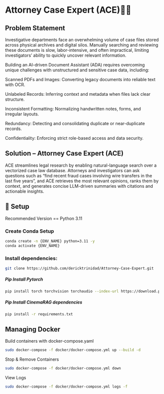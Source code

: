 # Attorney Case Expert (ACE)🕵️‍♂️

## Problem Statement

Investigative departments face an overwhelming volume of case files stored across physical archives and digital silos. Manually searching and reviewing these documents is slow, labor-intensive, and often impractical, limiting investigators’ ability to quickly uncover relevant information.

Building an AI-driven Document Assistant (ADA) requires overcoming unique challenges with unstructured and sensitive case data, including:

Scanned PDFs and Images: Converting legacy documents into reliable text with OCR.

Unlabeled Records: Inferring context and metadata when files lack clear structure.

Inconsistent Formatting: Normalizing handwritten notes, forms, and irregular layouts.

Redundancy: Detecting and consolidating duplicate or near-duplicate records.

Confidentiality: Enforcing strict role-based access and data security.


## Solution – Attorney Case Expert (ACE)

ACE streamlines legal research by enabling natural-language search over a vectorized case law database. Attorneys and investigators can ask questions such as “find recent fraud cases involving wire transfers in the last five years”, and ACE retrieves the most relevant opinions, ranks them by context, and generates concise LLM-driven summaries with citations and actionable insights.

## 🚀 Setup
Recommended Version == Python 3.11

### Create Conda Setup
```Bash
conda create -n {ENV_NAME} python=3.11 -y
conda activate {ENV_NAME}
```

### Install dependencies:
```Bash
git clone https://github.com/dericktrinidad/Attorney-Case-Expert.git
```
##### Pip Install Pytorch
```Bash
pip install torch torchvision torchaudio --index-url https://download.pytorch.org/whl/cu121
```

##### Pip Install CinemaRAG dependencies
```Bash
pip install -r requirements.txt
```

## Managing Docker

Build containers with docker-compose.yaml
```Bash & Start
sudo docker-compose -f docker/docker-compose.yml up --build -d
```
Stop & Remove Containers
```Bash
sudo docker-compose -f docker/docker-compose.yml down
```
View Logs
```Bash
sudo docker-compose -f docker/docker-compose.yml logs -f
```